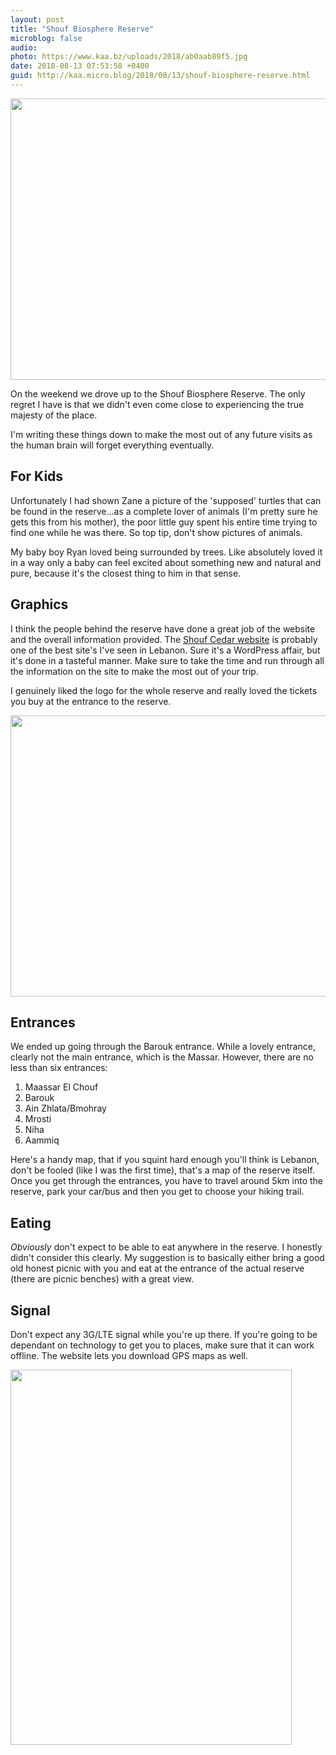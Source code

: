 ```yaml
---
layout: post
title: "Shouf Biosphere Reserve"
microblog: false
audio: 
photo: https://www.kaa.bz/uploads/2018/ab0aab89f5.jpg
date: 2018-08-13 07:53:58 +0400
guid: http://kaa.micro.blog/2018/08/13/shouf-biosphere-reserve.html
---
```

<img src="https://www.kaa.bz/uploads/2018/6986850d99.jpg" width="600" height="450" />

On the weekend we drove up to the Shouf Biosphere Reserve. The only regret I have is that we didn't even come close to experiencing the true majesty of the place. 

I'm writing these things down to make the most out of any future visits as the human brain will forget everything eventually. 

## For Kids
Unfortunately I had shown Zane a picture of the 'supposed' turtles that can be found in the reserve...as a complete lover of animals (I'm pretty sure he gets this from his mother), the poor little guy spent his entire time trying to find one while he was there. So top tip, don't show pictures of animals.

My baby boy Ryan loved being surrounded by trees. Like absolutely loved it in a way only a baby can feel excited about something new and natural and pure, because it's the closest thing to him in that sense.


## Graphics
I think the people behind the reserve have done a great job of the website and the overall information provided. The [Shouf Cedar website](http://shoufcedar.org) is probably one of the best site's I've seen in Lebanon. Sure it's a WordPress affair, but it's done in a tasteful manner. Make sure to take the time and run through all the information on the site to make the most out of your trip.  

I genuinely liked the logo for the whole reserve and really loved the tickets you buy at the entrance to the reserve.

<img src="https://www.kaa.bz/uploads/2018/f52372c95b.jpg" width="600" height="450" />

## Entrances
We ended up going through the Barouk entrance. While a lovely entrance, clearly not the main entrance, which is the Massar. However, there are no less than six entrances:

1. Maassar El Chouf
2. Barouk
3. Ain Zhlata/Bmohray
4. Mrosti
5. Niha
6. Aammiq

Here's a handy map, that if you squint hard enough you'll think is Lebanon, don't be fooled (like I was the first time), that's a map of the reserve itself. Once you get through the entrances, you have to travel around 5km into the reserve, park your car/bus and then you get to choose your hiking trail. 

## Eating
_Obviously_ don't expect to be able to eat anywhere in the reserve. I honestly didn't consider this clearly. My suggestion is to basically either bring a good old honest picnic with you and eat at the entrance of the actual reserve (there are picnic benches) with a great view.

## Signal
Don't expect any 3G/LTE signal while you're up there. If you're going to be dependant on technology to get you to places, make sure that it can work offline. The website lets you download GPS maps as well.


<img src="https://www.kaa.bz/uploads/2018/ab0aab89f5.jpg" width="450" height="600" />
